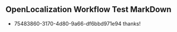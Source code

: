## OpenLocalization Workflow Test MarkDown
* 75483860-3170-4d80-9a66-df6bbd971e94 thanks!

<!--HONumber=Aug16_HO3-->


